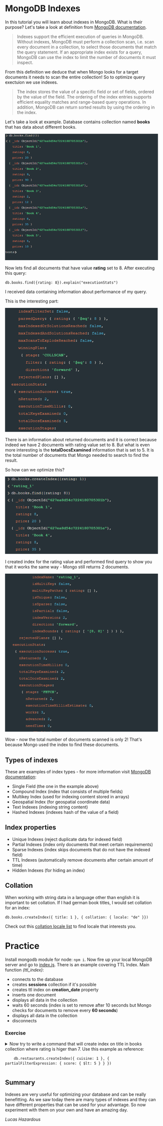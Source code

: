 # MongoDB Indexes

In this tutorial you will learn about indexes in MongoDB.
What is their purpose? 
Let's take a look at definition from [MongoDB documentation](https://www.mongodb.com/docs/manual/indexes/).

> Indexes support the efficient execution of queries in MongoDB. Without indexes, MongoDB must perform a collection scan, i.e. scan every document in a collection, to select those documents that match the query statement. If an appropriate index exists for a query, MongoDB can use the index to limit the number of documents it must inspect.

From this definition we deduce that when Mongo looks for a target documents it needs to scan the entire collection! So to optimize query exectuion we use indexes. 

> The index stores the value of a specific field or set of fields, ordered by the value of the field. The ordering of the index entries supports efficient equality matches and range-based query operations. In addition, MongoDB can return sorted results by using the ordering in the index.

Let's take a look at example. Database contains collection named **books** that has data about different books.

![Find query performed on books collection](./img/example_1.png)

Now lets find all documents that have value **rating** set to 8.
After executing this query:

    db.books.find({rating: 8}).explain("executionStats")

I received data containing information about performance of my query.

This is the interesting part:

![Find query's performance result](./img/example_2.png)

There is an information about returned documents and it is correct because indeed we have 2 documents with rating value set to 8. But what is even more interesting is the **totalDocsExamined** information that is set to 5. It is the total number of documents that Mongo needed to search to find the result.

So how can we optimize this?

![Index created and test](./img/example_3.png)

I created index for the rating value and performed find query to show you that it works the same way - Mongo still returns 2 documents.

![Index performance stats](./img/example_4.png)

Wow - now the total number of documents scanned is only 2! That's because Mongo used the index to find these documents.

## Types of indexes

These are examples of index types - for more information visit [MongoDB documentation](https://www.mongodb.com/docs/manual/indexes/#index-types):

- Single Field (the one in the example above)
- Compound Index (index that consists of multiple fields)
- Multikey Index (used for indexing content stored in arrays)
- Geospatial Index (for geospatial coordinate data)
- Text Indexes (indexing string content)
- Hashed Indexes (indexes hash of the value of a field)

## Index properties

- Unique Indexes (reject duplicate data for indexed field)
- Partial Indexes (index only documents that meet certain requirements)
- Sparse Indexes (index skips documents that do not have the indexed field)
- TTL Indexes (automatically remove documents after certain amount of time)
- Hidden Indexes (for hiding an index)

## Collation

When working with string data in a language other than english it is important to set collation. If I had german book titles, I would set collation for an index:

    db.books.createIndex({ title: 1 }, { collation: { locale: "de" }})

Check out this [collation locale list](https://www.mongodb.com/docs/manual/reference/collation-locales-defaults/) to find locale that interests you.

# Practice

Install mongodb module for node: `npm i`.
Now fire up your local MongoDB server and go to [index.js](./index.js).
There is an example covering TTL Index. Main function *(ttl_index)*:

- connects to the database
- creates **sessions** collection if it's possible
- creates ttl index on **creation_date** property
- inserts one document
- displays all data in the collection
- waits 60 seconds (index is set to remove after 10 seconds but Mongo checks for documents to remove every **60 seconds**)
- displays all data in the collection
- disconnects

### Exercise

<details>
    <summary>
    Now try to write a command that will create index on title in books collection where rating is higer than 7.
    Use this example as reference:
        
        db.restaurants.createIndex({ cuisine: 1 }, { partialFilterExpression: { score: { $lt: 5 } } })
    
</summary>

Solution:

    db.books.createIndex({ title: 1 }, { partialFilterExpression: { rating: { $gt: 7 } } })

If you execute this command:

    db.books.find({title: "Book 3", rating: { $gt: 7 } })

and book's rating is not greater than 7 then Mongo won't even have to scan a single document to return you the empty result.

</details>

## Summary

Indexes are very useful for optimizing your database and can be really benefitting. As we saw today there are many types of indexes and they can have different properties that can be used for your advantage. So now experiment with them on your own and have an amazing day.

*Lucas Hazardous*